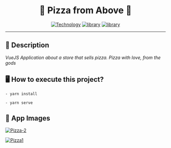 <h1 align="center">🍕 Pizza from Above 🍕</h1>

[Vuex-url]: https://cli.vuejs.org/
[Vuex-image]: https://img.shields.io/badge/Vuex-darkgreen?style=square&logo=Vue.JS&logoColor=green&labelColor=gray&label=^4.0.0-0

[VueJS-url]: https://vuejs.org/
[VueJS-image]: https://img.shields.io/badge/Vue.JS-green?style=square&logo=Vue.JS&logoColor=green&labelColor=gray&label=^3.0.0

[Typescript-url]: https://www.typescriptlang.org/
[Typescript-image]: https://img.shields.io/badge/Typescript-blue?style=square&logo=typescript&logoColor=blue&labelColor=gray&label=~4.1.5

<div align="center">

[![Technology][Vuex-image]][Vuex-url] [![library][VueJS-image]][VueJS-url] [![library][Typescript-image]][Typescript-url]

</div>

---

<h2>📝 Description</h2>

_VueJS Application about a store that sells pizza. Pizza with love, from the gods_


<h2>🖥 How to execute this project?</h2>

```
- yarn install
```

```
- yarn serve
```


<h2>📸 App Images</h2>

[![Pizza-2](https://raw.githubusercontent.com/rickson-simoes/PizzaFromAbove/master/imgs_samples/Pizza-2.png "Responsividade Mínima de Projeto")](https://raw.githubusercontent.com/rickson-simoes/PizzaFromAbove/master/imgs_samples/Pizza-2.png "Demonstração de projeto")

[![Pizza1](https://raw.githubusercontent.com/rickson-simoes/PizzaFromAbove/master/imgs_samples/Pizza-1.png "Responsividade Mínima de Projeto")](https://raw.githubusercontent.com/rickson-simoes/PizzaFromAbove/master/imgs_samples/Pizza-1.png "Demonstração de projeto")
